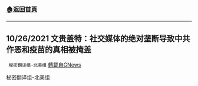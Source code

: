 ###  [:house:返回首頁](https://github.com/ourhimalayas/txt)
---


## 10/26/2021 文贵盖特：社交媒体的绝对垄断导致中共作恶和疫苗的真相被掩盖
` 秘密翻译组-北美组` [轉載自GNews](https://gnews.org/zh-hans/1619557/)

秘密翻译组-北美组
